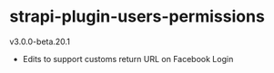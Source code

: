 # strapi-plugin-users-permissions

v3.0.0-beta.20.1 

- Edits to support customs return URL on Facebook Login